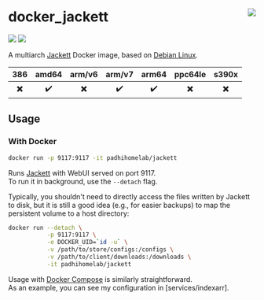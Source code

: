 # docker_jackett <a href='https://github.com/padhi-homelab/docker_jackett/actions?query=workflow%3A%22Docker+CI+Release%22'><img align='right' src='https://img.shields.io/github/workflow/status/padhi-homelab/docker_jackett/Docker%20CI%20Release?logo=github&logoWidth=24&style=flat-square'></img></a>

<a href='https://hub.docker.com/r/padhihomelab/jackett'><img src='https://img.shields.io/docker/image-size/padhihomelab/jackett/latest?label=size%20%5Blatest%5D&logo=docker&logoWidth=24&style=for-the-badge'></img></a>
<a href='https://hub.docker.com/r/padhihomelab/jackett'><img src='https://img.shields.io/docker/image-size/padhihomelab/jackett/testing?label=size%20%5Btesting%5D&logo=docker&logoWidth=24&style=for-the-badge'></img></a>

A multiarch [Jackett] Docker image, based on [Debian Linux].

|           386            |       amd64        |          arm/v6          |       arm/v7       |       arm64        |         ppc64le          |          s390x           |
| :----------------------: | :----------------: | :----------------------: | :----------------: | :----------------: | :----------------------: | :----------------------: |
| :heavy_multiplication_x: | :heavy_check_mark: | :heavy_multiplication_x: | :heavy_check_mark: | :heavy_check_mark: | :heavy_multiplication_x: | :heavy_multiplication_x: |

## Usage

### With Docker

```sh
docker run -p 9117:9117 -it padhihomelab/jackett
```

Runs [Jackett] with WebUI served on port 9117.
<br>
To run it in background, use the `--detach` flag.

Typically, you shouldn't need to directly access the files written by Jackett to disk, but it is still a good idea (e.g., for easier backups) to map the persistent volume to a host directory:

```sh
docker run --detach \
           -p 9117:9117 \
           -e DOCKER_UID=`id -u` \
           -v /path/to/store/configs:/configs \
           -v /path/to/client/downloads:/downloads \
           -it padhihomelab/jackett
```

Usage with [Docker Compose] is similarly straightforward.
<br>
As an example, you can see my configuration in [services/indexarr].

[Debian Linux]:      https://debian.org/
[Docker Compose]:    https://docs.docker.com/compose/
[Jackett]:           https://github.com/Jackett/Jackett
[services/trackarr]: https://github.com/padhi-homelab/services/tree/master/indexarr
